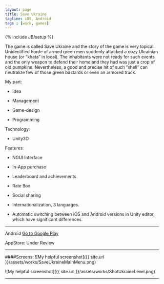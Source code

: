 ```yaml
---
layout: page
title: Save Ukraine
tagline: iOS, Android
tags : [work, games]
---
```

{% include JB/setup %}

The game is called Save Ukraine and the story of the game is very topical. Unidentified horde of armed green
men suddenly attacked a cozy Ukrainian house (or “khata” in local). The inhabitants were not ready for such events
and the only weapon to defend their homeland they had was just a crop of old pumpkins. Nevertheless, a good and precise
hit of such “shell” can neutralize few of those green bastards or even an armored truck.

My part:

* Idea

* Management

* Game-design

* Programming

Technology:

* Unity3D

Features:

* NGUI Interface

* In-App purchase

* Leaderboard and achievements

* Rate Box

* Social sharing

* Internationalization, 3 languages.

* Automatic switching between iOS and Android versions in Unity editor, which have significant differences.

---

Android [Go to Google Play]( https://play.google.com/store/apps/details?id=com.xdapps.su )

AppStore: Under Review

---

####Screens:
![My helpful screenshot]({{ site.url }}/assets/works/SaveUkraineMainMenu.png)

![My helpful screenshot]({{ site.url }}/assets/works/ShotUkraineLevel.png)


---

